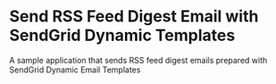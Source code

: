 # Send RSS Feed Digest Email with SendGrid Dynamic Templates

A sample application that sends RSS feed digest emails prepared with SendGrid Dynamic Email Templates
